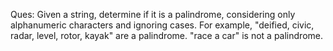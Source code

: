 Ques: Given a string, determine if it is a palindrome, considering only alphanumeric characters and ignoring cases.
For example,
"deified, civic, radar, level, rotor, kayak" are a palindrome.
"race a car" is not a palindrome.
